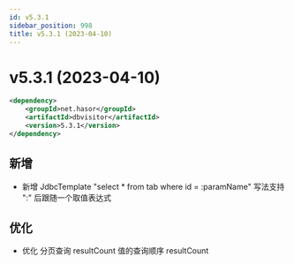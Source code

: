 ```yaml
---
id: v5.3.1
sidebar_position: 998
title: v5.3.1 (2023-04-10)
---
```


# v5.3.1 (2023-04-10)

```xml
<dependency>
    <groupId>net.hasor</groupId>
    <artifactId>dbvisitor</artifactId>
    <version>5.3.1</version>
</dependency>
```

## 新增
- 新增 JdbcTemplate "select * from tab where id = :paramName" 写法支持 ":" 后跟随一个取值表达式

## 优化
- 优化 分页查询 resultCount 值的查询顺序 resultCount
